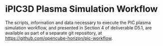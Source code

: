 # iPIC3D Plasma Simulation Workflow
The scripts, information and data necessary to execute the PIC plasma simulation workflow, and presented in Section 4 of deliverable D5.1, are available as part of a separate git repository, at https://github.com/opencube-horizon/pic-workflow.

